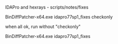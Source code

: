 
 IDAPro and hexrays - scripts/notes/fixes

 BinDiffPatcher-x64.exe idapro77sp1_fixes checkonly

 when all ok, run without "checkonly"

 BinDiffPatcher-x64.exe idapro77sp1_fixes
